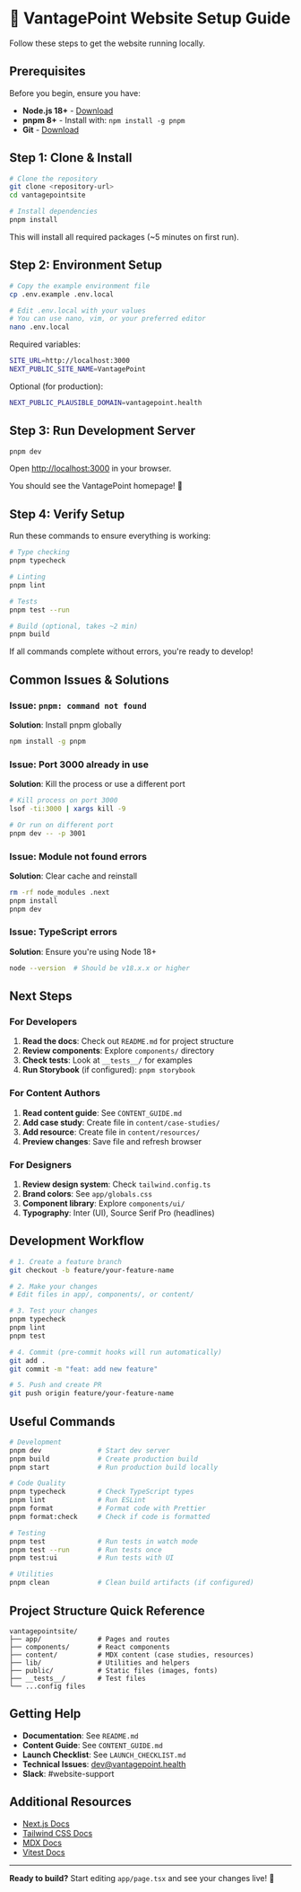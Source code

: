 # 🚀 VantagePoint Website Setup Guide

Follow these steps to get the website running locally.

## Prerequisites

Before you begin, ensure you have:

- **Node.js 18+** - [Download](https://nodejs.org/)
- **pnpm 8+** - Install with: `npm install -g pnpm`
- **Git** - [Download](https://git-scm.com/)

## Step 1: Clone & Install

```bash
# Clone the repository
git clone <repository-url>
cd vantagepointsite

# Install dependencies
pnpm install
```

This will install all required packages (~5 minutes on first run).

## Step 2: Environment Setup

```bash
# Copy the example environment file
cp .env.example .env.local

# Edit .env.local with your values
# You can use nano, vim, or your preferred editor
nano .env.local
```

Required variables:
```bash
SITE_URL=http://localhost:3000
NEXT_PUBLIC_SITE_NAME=VantagePoint
```

Optional (for production):
```bash
NEXT_PUBLIC_PLAUSIBLE_DOMAIN=vantagepoint.health
```

## Step 3: Run Development Server

```bash
pnpm dev
```

Open [http://localhost:3000](http://localhost:3000) in your browser.

You should see the VantagePoint homepage! 🎉

## Step 4: Verify Setup

Run these commands to ensure everything is working:

```bash
# Type checking
pnpm typecheck

# Linting
pnpm lint

# Tests
pnpm test --run

# Build (optional, takes ~2 min)
pnpm build
```

If all commands complete without errors, you're ready to develop!

## Common Issues & Solutions

### Issue: `pnpm: command not found`

**Solution**: Install pnpm globally
```bash
npm install -g pnpm
```

### Issue: Port 3000 already in use

**Solution**: Kill the process or use a different port
```bash
# Kill process on port 3000
lsof -ti:3000 | xargs kill -9

# Or run on different port
pnpm dev -- -p 3001
```

### Issue: Module not found errors

**Solution**: Clear cache and reinstall
```bash
rm -rf node_modules .next
pnpm install
pnpm dev
```

### Issue: TypeScript errors

**Solution**: Ensure you're using Node 18+
```bash
node --version  # Should be v18.x.x or higher
```

## Next Steps

### For Developers

1. **Read the docs**: Check out `README.md` for project structure
2. **Review components**: Explore `components/` directory
3. **Check tests**: Look at `__tests__/` for examples
4. **Run Storybook** (if configured): `pnpm storybook`

### For Content Authors

1. **Read content guide**: See `CONTENT_GUIDE.md`
2. **Add case study**: Create file in `content/case-studies/`
3. **Add resource**: Create file in `content/resources/`
4. **Preview changes**: Save file and refresh browser

### For Designers

1. **Review design system**: Check `tailwind.config.ts`
2. **Brand colors**: See `app/globals.css`
3. **Component library**: Explore `components/ui/`
4. **Typography**: Inter (UI), Source Serif Pro (headlines)

## Development Workflow

```bash
# 1. Create a feature branch
git checkout -b feature/your-feature-name

# 2. Make your changes
# Edit files in app/, components/, or content/

# 3. Test your changes
pnpm typecheck
pnpm lint
pnpm test

# 4. Commit (pre-commit hooks will run automatically)
git add .
git commit -m "feat: add new feature"

# 5. Push and create PR
git push origin feature/your-feature-name
```

## Useful Commands

```bash
# Development
pnpm dev              # Start dev server
pnpm build            # Create production build
pnpm start            # Run production build locally

# Code Quality
pnpm typecheck        # Check TypeScript types
pnpm lint             # Run ESLint
pnpm format           # Format code with Prettier
pnpm format:check     # Check if code is formatted

# Testing
pnpm test             # Run tests in watch mode
pnpm test --run       # Run tests once
pnpm test:ui          # Run tests with UI

# Utilities
pnpm clean            # Clean build artifacts (if configured)
```

## Project Structure Quick Reference

```
vantagepointsite/
├── app/              # Pages and routes
├── components/       # React components
├── content/          # MDX content (case studies, resources)
├── lib/              # Utilities and helpers
├── public/           # Static files (images, fonts)
├── __tests__/        # Test files
└── ...config files
```

## Getting Help

- **Documentation**: See `README.md`
- **Content Guide**: See `CONTENT_GUIDE.md`
- **Launch Checklist**: See `LAUNCH_CHECKLIST.md`
- **Technical Issues**: dev@vantagepoint.health
- **Slack**: #website-support

## Additional Resources

- [Next.js Docs](https://nextjs.org/docs)
- [Tailwind CSS Docs](https://tailwindcss.com/docs)
- [MDX Docs](https://mdxjs.com)
- [Vitest Docs](https://vitest.dev)

---

**Ready to build?** Start editing `app/page.tsx` and see your changes live! 🚀
